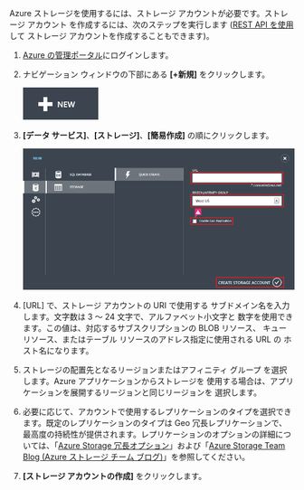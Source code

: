 Azure ストレージを使用するには、ストレージ アカウントが必要です。ストレージ アカウント
を作成するには、次のステップを実行します ([REST API を使用][]して
ストレージ アカウントを作成することもできます)。

1.  [Azure の管理ポータル][]にログインします。

2.  ナビゲーション ウィンドウの下部にある **[+新規]** をクリックします。

    ![+ 新規][]

3.  **[データ サービス]**、**[ストレージ]**、**[簡易作成]** の順にクリックします。

    ![簡易作成 ダイアログ][]

4.  [URL] で、ストレージ アカウントの URI で使用する
    サブドメイン名を入力します。文字数は 3 ～ 24 文字で、アルファベット小文字と
    数字を使用できます。この値は、対応するサブスクリプションの BLOB リソース、
    キュー リソース、またはテーブル リソースのアドレス指定に使用される URL の
    ホスト名になります。

5.  ストレージの配置先となるリージョンまたはアフィニティ グループ
    を選択します。Azure アプリケーションからストレージを
    使用する場合は、アプリケーションを展開するリージョンと同じリージョンを
    選択します。

6.  必要に応じて、アカウントで使用するレプリケーションのタイプを選択できます。既定のレプリケーションのタイプは Geo 冗長レプリケーションで、最高度の持続性が提供されます。レプリケーションのオプションの詳細については、「[Azure Storage 冗長オプション][]」および「[Azure Storage Team Blog (Azure ストレージ チーム ブログ)][]」を参照してください。

7.  **[ストレージ アカウントの作成]** をクリックします。

  [REST API を使用]: http://msdn.microsoft.com/en-us/library/windowsazure/hh264518.aspx
  [Azure の管理ポータル]: http://manage.windowsazure.com
  [+ 新規]: ./media/create-storage-account/plus-new.png
  [簡易作成 ダイアログ]: ./media/create-storage-account/quick-storage-2.png
  [Azure Storage 冗長オプション]: http://msdn.microsoft.com/en-us/library/azure/dn727290.aspx
  [Azure Storage Team Blog (Azure ストレージ チーム ブログ)]: http://blogs.msdn.com/b/windowsazurestorage/
